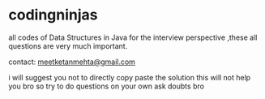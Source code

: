 # codingninjas
all codes of Data Structures in Java
for the interview perspective ,these all questions are very much important.
       
       
contact: meetketanmehta@gmail.com

i will suggest you not to directly copy paste the solution 
this will not help you bro so try to do questions on your own 
ask doubts bro 
